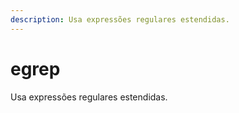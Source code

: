 ```yaml
---
description: Usa expressões regulares estendidas.
---
```


# egrep

Usa expressões regulares estendidas.
